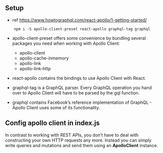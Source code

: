 ## Setup
- ref https://www.howtographql.com/react-apollo/1-getting-started/
```
    npm i -S apollo-client-preset react-apollo graphql-tag graphql
```
- apollo-client-preset offers some convenience by bundling several packages you need when working with Apollo Client:
    - apollo-client
    - apollo-cache-inmemory
    - apollo-link
    - apollo-link-http

- react-apollo contains the bindings to use Apollo Client with React.

- graphql-tag is a GraphQL parser. Every GraphQL operation you hand over to Apollo Client will have to be parsed by the gql function.

- graphql contains Facebook’s reference implementation of GraphQL - Apollo Client uses some of its functionality.

## Config apollo client in index.js
In contrast to working with REST APIs, you don’t have to deal with constructing your own HTTP requests any more. Instead you can simply write queries and mutations and send them using an **ApolloClient** instance.


